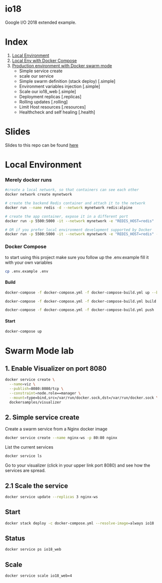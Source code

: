 # io18
Google I/O 2018 extended example.

# Index
1. [Local Environment](#local-environment)
2. [Local Env with Docker Compose](#docker-compose-usage)
3. [Production environment with Docker swarm mode](#swarm-mode-lab)
    - Simple service create
    - scale our service
    - Simple swarm definition (stack deploy) [.simple]
    - Environment variables injection [.simple]
    - Scale our io18_web [.simple]
    - Deployment replicas [.replicas]
    - Rolling updates [.rolling]
    - Limit Host resources [.resources]
    - Healthcheck and self healing [.health]

# Slides
Slides to this repo can be found [here](http://slides.com/marcoscano/io18)

# Local Environment

### Merely docker runs
```bash
#create a local network, so that containers can see each other
docker network create mynetwork

# create the backend Redis container and attach it to the network
docker run --name redis -d --network mynetwork redis:alpine

# create the app container, expose it in a different port
docker run -p 5500:5000 -it --network mynetwork -e "REDIS_HOST=redis"  mcano/io18

# OR if you prefer local environment development supported by Docker
docker run -p 5500:5000 -it --network mynetwork -e "REDIS_HOST=redis" -v $(pwd):/code mcano/io18 sh
```

### Docker Compose
to start using this project make sure you follow up the .env.example fill it with your own variables

```bash
cp .env.example .env
```

#### Build
```bash
docker-compose -f docker-compose.yml -f docker-compose-build.yml up --build

docker-compose -f docker-compose.yml -f docker-compose-build.yml build

docker-compose -f docker-compose.yml -f docker-compose-build.yml push

```

#### Start
```bash
docker-compose up
```
# Swarm Mode lab
## 1. Enable Visualizer on port 8080
```bash
docker service create \
  --name=viz \
  --publish=8080:8080/tcp \
  --constraint=node.role==manager \
  --mount=type=bind,src=/var/run/docker.sock,dst=/var/run/docker.sock \
  dockersamples/visualizer
```

## 2. Simple service create
Create a swarm service from a Nginx docker image
```bash
docker service create --name nginx-ws -p 80:80 nginx
```
List the current services
```bash
docker service ls
```
Go to your visualizer (click in your upper link port 8080) and see how the services are spread.

## 2.1 Scale the service
```bash
docker service update --replicas 3 nginx-ws 
```


## Start
```bash
docker stack deploy -c docker-compose.yml --resolve-image=always io18
```

## Status
```bash
docker service ps io18_web
```

## Scale
```bash
docker service scale io18_web=4
```